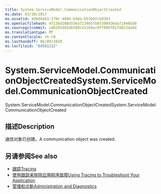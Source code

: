 ```yaml
---
title: System.ServiceModel.CommunicationObjectCreated
ms.date: 03/30/2017
ms.assetid: 4d0d4ab3-270c-408d-b48a-b53b02cb9263
ms.openlocfilehash: 4723bd208d556a7239b5fb07300936da719466d0
ms.sourcegitcommit: cdb295dd1db589ce5169ac9ff096f01fd0c2da9d
ms.translationtype: MT
ms.contentlocale: zh-CN
ms.lasthandoff: 06/09/2020
ms.locfileid: "84581212"
---
```

# <a name="systemservicemodelcommunicationobjectcreated"></a><span data-ttu-id="f52b0-102">System.ServiceModel.CommunicationObjectCreated</span><span class="sxs-lookup"><span data-stu-id="f52b0-102">System.ServiceModel.CommunicationObjectCreated</span></span>
<span data-ttu-id="f52b0-103">System.ServiceModel.CommunicationObjectCreated</span><span class="sxs-lookup"><span data-stu-id="f52b0-103">System.ServiceModel.CommunicationObjectCreated</span></span>  
  
## <a name="description"></a><span data-ttu-id="f52b0-104">描述</span><span class="sxs-lookup"><span data-stu-id="f52b0-104">Description</span></span>  
 <span data-ttu-id="f52b0-105">通信对象已创建。</span><span class="sxs-lookup"><span data-stu-id="f52b0-105">A communication object was created.</span></span>  
  
## <a name="see-also"></a><span data-ttu-id="f52b0-106">另请参阅</span><span class="sxs-lookup"><span data-stu-id="f52b0-106">See also</span></span>

- [<span data-ttu-id="f52b0-107">跟踪</span><span class="sxs-lookup"><span data-stu-id="f52b0-107">Tracing</span></span>](index.md)
- [<span data-ttu-id="f52b0-108">使用跟踪来排除应用程序故障</span><span class="sxs-lookup"><span data-stu-id="f52b0-108">Using Tracing to Troubleshoot Your Application</span></span>](using-tracing-to-troubleshoot-your-application.md)
- [<span data-ttu-id="f52b0-109">管理和诊断</span><span class="sxs-lookup"><span data-stu-id="f52b0-109">Administration and Diagnostics</span></span>](../index.md)
